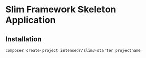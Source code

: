# Slim Framework Skeleton Application
## Installation

`composer create-project intensedr/slim3-starter projectname`
